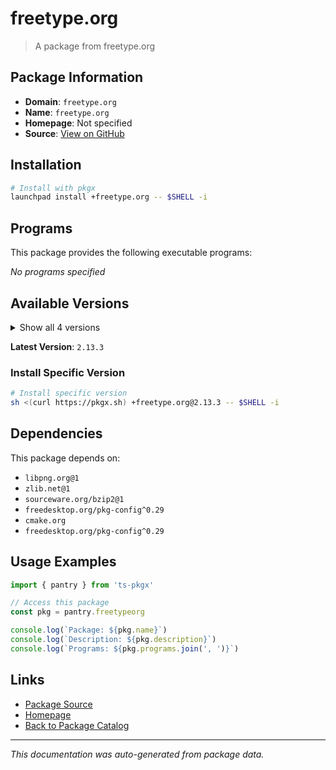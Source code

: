 # freetype.org

> A package from freetype.org

## Package Information

- **Domain**: `freetype.org`
- **Name**: `freetype.org`
- **Homepage**: Not specified
- **Source**: [View on GitHub](https://github.com/pkgxdev/pantry/tree/main/projects/freetype.org/package.yml)

## Installation

```bash
# Install with pkgx
launchpad install +freetype.org -- $SHELL -i
```

## Programs

This package provides the following executable programs:

*No programs specified*

## Available Versions

<details>
<summary>Show all 4 versions</summary>

- `2.13.3`, `2.13.2`, `2.13.1`, `2.12.1`

</details>

**Latest Version**: `2.13.3`

### Install Specific Version

```bash
# Install specific version
sh <(curl https://pkgx.sh) +freetype.org@2.13.3 -- $SHELL -i
```

## Dependencies

This package depends on:

- `libpng.org@1`
- `zlib.net@1`
- `sourceware.org/bzip2@1`
- `freedesktop.org/pkg-config^0.29`
- `cmake.org`
- `freedesktop.org/pkg-config^0.29`

## Usage Examples

```typescript
import { pantry } from 'ts-pkgx'

// Access this package
const pkg = pantry.freetypeorg

console.log(`Package: ${pkg.name}`)
console.log(`Description: ${pkg.description}`)
console.log(`Programs: ${pkg.programs.join(', ')}`)
```

## Links

- [Package Source](https://github.com/pkgxdev/pantry/tree/main/projects/freetype.org/package.yml)
- [Homepage](#)
- [Back to Package Catalog](../package-catalog.md)

---

*This documentation was auto-generated from package data.*
